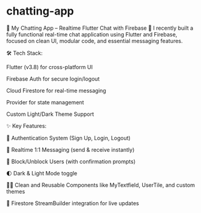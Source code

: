 # chatting-app

📱 My Chatting App – Realtime Flutter Chat with Firebase
🚀 I recently built a fully functional real-time chat application using Flutter and Firebase, focused on clean UI, modular code, and essential messaging features.

🛠️ Tech Stack:

Flutter (v3.8) for cross-platform UI

Firebase Auth for secure login/logout

Cloud Firestore for real-time messaging

Provider for state management

Custom Light/Dark Theme Support

✨ Key Features:

🔐 Authentication System (Sign Up, Login, Logout)

💬 Realtime 1:1 Messaging (send & receive instantly)

🚫 Block/Unblock Users (with confirmation prompts)

🌓 Dark & Light Mode toggle

👨‍💻 Clean and Reusable Components like MyTextfield, UserTile, and custom themes

🔄 Firestore StreamBuilder integration for live updates

